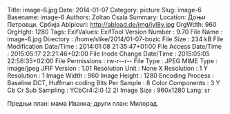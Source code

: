 Title: image-6.jpg
Date: 2014-01-07
Category: picture
Slug: image-6
Basename: image-6
Authors: Zoltan Csala
Summary:
Location: Доњи Петровци, Србија
Ablpicurl: http://abload.de/img/iyl8y.jpg
OrgWdth: 960
OrgHght: 1280
Tags:
ExifValues: ExifTool Version Number : 9.70
            File Name : image-6.jpg
            Directory : /home/slike/2014/01-07-bozic
            File Size : 234 kB
            File Modification Date/Time : 2014:01:08 21:35:47+01:00
            File Access Date/Time : 2015:05:17 22:21:46+02:00
            File Inode Change Date/Time : 2015:05:05 22:56:35+02:00
            File Permissions : rw-r--r--
            File Type : JPEG
            MIME Type : image/jpeg
            JFIF Version : 1.01
            Resolution Unit : None
            X Resolution : 1
            Y Resolution : 1
            Image Width : 960
            Image Height : 1280
            Encoding Process : Baseline DCT, Huffman coding
            Bits Per Sample : 8
            Color Components : 3
            Y Cb Cr Sub Sampling : YCbCr4:2:0 (2 2)
            Image Size : 960x1280
Lang: sr

Предњи план: мама Иванка; други план: Милорад.
